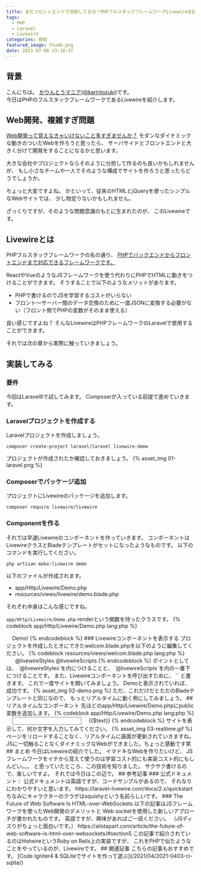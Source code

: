 ```yaml
---
title: まだフロントエンドで消耗してるの？PHPフルスタックフレームワークLivewireを試してみた
tags:
  - PHP
  - Laravel
  - Livewire
categories: 技術
featured_image: thumb.png
date: 2021-07-06 23:18:37
---
```



## 背景
こんにちは。 [かりんとうマニア(@karintozuki)](https://twitter.com/karintozuki)です。  
今日はPHPのフルスタックフレームワークであるLivewireを紹介します。

## Web開発、複雑すぎ問題
<u>Web開発って覚えなきゃいけないこと多すぎませんか？</u>
モダンなダイナミックな動きのついたWebを作ろうと思ったら、
サーバサイドとフロントエンドと大きく分けて開発をすることになるかと思います。
<!-- more -->

大きな会社やプロジェクトならそのように分担して作るのも良いかもしれませんが、
もし小さなチームや一人でそのような構成でサイトを作ろうと思ったらどうでしょうか。

ちょっと大変ですよね。
かといって、従来のHTMLとjQueryを使ったシンプルなWebサイトでは、
少し物足りないかもしれません。

ざっくりですが、そのような問題意識のもとに生まれたのが、
このLivewireです。

## Livewireとは
PHPフルスタックフレームワークの名の通り、
<u>PHPでバックエンドからフロントエンドまで対応できるフレームワークです。</u>

ReactやVueのようなJSフレームワークを使う代わりにPHPでHTMLに動きをつけることができます。
そうすることで以下のようなメリットがあります。
- PHPで書けるのでJSを学習するコストがいらない
- フロント～サーバー間のデータ交換のために一度JSONに変換する必要がない（フロント側でPHPの変数がそのまま使える）

良い感じですよね？
そんなLivewireはPHPフレームワークのLaravelで使用することができます。

それでは次の章から実際に触っていきましょう。

## 実装してみる
### 要件
今回はLaravel8で試してみます。
Composerが入っている前提で進めていきます。

### Laravelプロジェクトを作成する
Laravelプロジェクトを作成しましょう。
```
composer create-project laravel/laravel livewire-demo
```

プロジェクトが作成されたか確認しておきましょう。
{% asset_img 01-laravel.png %}

### Composerでパッケージ追加
プロジェクトにLivewireのパッケージを追加します。
```
composer require livewire/livewire
```


### Componentを作る
それでは早速Livewireのコンポーネントを作っていきます。
コンポーネントはLivewireクラスとBladeテンプレートがセットになったようなものです。
以下のコマンドを実行してください。
```
php artisan make:livewire demo
```

以下のファイルが作成されます。
- app/Http/Livewire/Demo.php
- resources/views/livewire/demo.blade.php

それぞれ中身はこんな感じですね。

`app/Http/Livewire/Demo.php`
renderという関数を持ったクラスです。
{% codeblock app/Http/Livewire/Demo.php lang:php %}
<?php

namespace App\Http\Livewire;

use Livewire\Component;

class Demo extends Component
{
    public function render()
    {
        return view('livewire.demo');
    }
}
{% endcodeblock %}


`resources/views/livewire/demo.blade.php`
こちらのファイルはちょっと変更して、以下のようにしましょう
{% codeblock resources/views/livewire/demo.blade.php lang:php %}
<div>
    Demo!
</div>
{% endcodeblock %}

### Livewireコンポーネントを表示する
プロジェクトを作成したときにできたwelcom.blade.phpを以下のように編集してください。
{% codeblock resources/views/welcom.blade.php lang:php %}
<!DOCTYPE html>
<html lang="en">
<head>
    <meta charset="UTF-8">
    <title>Demo</title>
    @livewireStyles
</head>
<body>
<livewire:demo >
@livewireScripts
</body>
</html>
{% endcodeblock %}

ポイントとしては、 
`@livewireStyles`を<head>内につけることと、
`@livewireScripts`を<body>内の一番下につけることです。

また、Livewireコンポーネントを呼び出すために、
`<livewire:demo >`
と書きます。

これで一度サイトを開いてみましょう。

Demoと表示されていれば、成功です。
{% asset_img 02-demo.png %}

ただ、これだけだとただのBladeテンプレートと同じなので、
もっとリアルタイムに動く例にしてみましょう。


## リアルタイムなコンポーネント
先ほどのapp/Http/Livewire/Demo.phpにpublic変数を追加します。
{% codeblock app/Http/Livewire/Demo.php lang:php %}
<?php

namespace App\Http\Livewire;

use Livewire\Component;

class Demo extends Component
{

    public $text; // 追加
    public function render()
    {
        return view('livewire.demo');
    }
}
{% endcodeblock %}

Componentクラスのpublic変数は対応するテンプレートの中から参照することができ、
しかも変更されるたびに更新されます。

テンプレート側には$textを設定するためのテキストボックスと
$textの値を表示しましょう。
{% codeblock resources/views/livewire/demo.blade.php lang:php %}
<div>
    <input type="text" wire:model="text" >
    {{$text}}
</div>
{% endcodeblock %}

サイトを表示して、何か文字を入力してみてください。
{% asset_img 03-realtime.gif %}

ページをリロードすることなく、リアルタイムに画面が更新されていきますね。
JSに一切触ることなくダイナミックなWebができました。ちょっと感動です笑

## まとめ
今日はLivewireの紹介でした。

イマドキなWebを作りたいけど、
JS フレームワークをイチから覚えて使うのは学習コスト的にも実装コスト的にもしんどい。。。
と思っていたところ、この技術を知りました。

サクサク書けるので、楽しいですよ。
それでは今日はこの辺で。

## 参考記事
### 公式ドキュメント｜
公式ドキュメントは英語ですが、コードサンプルがあるので、
それなりにわかりやすいと思います。
https://laravel-livewire.com/docs/2.x/quickstart

ちなみにキャラクターのクラゲはsquishyという名前らしいです。

### The Future of Web Software Is HTML-over-WebSockets
以下の記事はJSフレームワークを使ったWeb開発のデメリットと
Web socketを使用した新しいアプローチが書かれたものです。
英語ですが、興味があればご一読ください。
（JSディスりがちょっと面白いです。）
https://alistapart.com/article/the-future-of-web-software-is-html-over-websockets/#section5

この記事で紹介されているのはHotwireというRuby on Rails上の実装ですが、
これをPHPで似たようなことをやっているのが、Livewireです。

## 関連記事
こちらの記事もおすすめです。  

[Code Igniter4 & SQLiteでサイトを作って遊ぶ](/2021/04/2021-0403-ci-sqlite/)